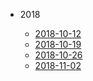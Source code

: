 * 2018
  
  * [2018-10-12](workSummary/2018/2018-10-12.md)
  * [2018-10-19](workSummary/2018/2018-10-19.md)
  * [2018-10-26](workSummary/2018/2018-10-26.md)
  * [2018-11-02](workSummary/2018/2018-11-02.md)